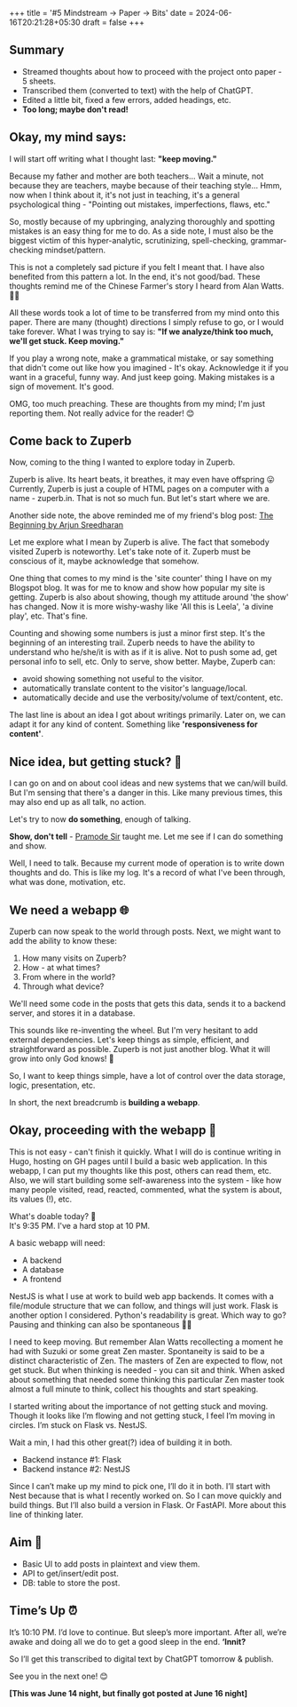 +++
title = '#5 Mindstream -> Paper -> Bits'
date = 2024-06-16T20:21:28+05:30
draft = false
+++

## Summary
- Streamed thoughts about how to proceed with the project onto paper - 5 sheets.
- Transcribed them (converted to text) with the help of ChatGPT.
- Edited a little bit, fixed a few errors, added headings, etc.
- **Too long; maybe don't read!**


## Okay, my mind says:

I will start off writing what I thought last: **"keep moving."**

Because my father and mother are both teachers... Wait a minute, not because they are teachers, maybe because of their teaching style... Hmm, now when I think about it, it's not just in teaching, it's a general psychological thing - "Pointing out mistakes, imperfections, flaws, etc."

So, mostly because of my upbringing, analyzing thoroughly and spotting mistakes is an easy thing for me to do. As a side note, I must also be the biggest victim of this hyper-analytic, scrutinizing, spell-checking, grammar-checking mindset/pattern.

This is not a completely sad picture if you felt I meant that. I have also benefited from this pattern a lot. In the end, it's not good/bad. These thoughts remind me of the Chinese Farmer's story I heard from Alan Watts. 🧘‍♂️

All these words took a lot of time to be transferred from my mind onto this paper. There are many (thought) directions I simply refuse to go, or I would take forever. What I was trying to say is: **"If we analyze/think too much, we'll get stuck. Keep moving."**

If you play a wrong note, make a grammatical mistake, or say something that didn't come out like how you imagined - It's okay. Acknowledge it if you want in a graceful, funny way. And just keep going. Making mistakes is a sign of movement. It's good.

OMG, too much preaching. These are thoughts from my mind; I'm just reporting them. Not really advice for the reader! 😊

## Come back to Zuperb

Now, coming to the thing I wanted to explore today in Zuperb.

Zuperb is alive. Its heart beats, it breathes, it may even have offspring 😛 Currently, Zuperb is just a couple of HTML pages on a computer with a name - zuperb.in. That is not so much fun. But let's start where we are.

Another side note, the above reminded me of my friend's blog post: [The Beginning by Arjun Sreedharan](https://arjunsreedharan.org/post/45904009462/the-beginning)

Let me explore what I mean by Zuperb is alive. The fact that somebody visited Zuperb is noteworthy. Let's take note of it. Zuperb must be conscious of it, maybe acknowledge that somehow.

One thing that comes to my mind is the 'site counter' thing I have on my Blogspot blog. It was for me to know and show how popular my site is getting. Zuperb is also about showing, though my attitude around 'the show' has changed. Now it is more wishy-washy like 'All this is Leela', 'a divine play', etc. That's fine.

Counting and showing some numbers is just a minor first step. It's the beginning of an interesting trail. Zuperb needs to have the ability to understand who he/she/it is with as if it is alive. Not to push some ad, get personal info to sell, etc. Only to serve, show better. Maybe, Zuperb can:

- avoid showing something not useful to the visitor.
- automatically translate content to the visitor's language/local.
- automatically decide and use the verbosity/volume of text/content, etc.

The last line is about an idea I got about writings primarily. Later on, we can adapt it for any kind of content. Something like **'responsiveness for content'**.



## Nice idea, but getting stuck? 🤔

I can go on and on about cool ideas and new systems that we can/will build. But I'm sensing that there's a danger in this. Like many previous times, this may also end up as all talk, no action.

Let's try to now **do something**, enough of talking.

**Show, don't tell** - [Pramode Sir](https://pramode.net/) taught me. Let me see if I can do something and show.

Well, I need to talk. Because my current mode of operation is to write down thoughts and do. This is like my log. It's a record of what I've been through, what was done, motivation, etc.

## We need a webapp 🌐

Zuperb can now speak to the world through posts. Next, we might want to add the ability to know these:

1. How many visits on Zuperb?
2. How - at what times?
3. From where in the world?
4. Through what device?

We'll need some code in the posts that gets this data, sends it to a backend server, and stores it in a database.

This sounds like re-inventing the wheel. But I'm very hesitant to add external dependencies. Let's keep things as simple, efficient, and straightforward as possible. Zuperb is not just another blog. What it will grow into only God knows! 🙏

So, I want to keep things simple, have a lot of control over the data storage, logic, presentation, etc.

In short, the next breadcrumb is **building a webapp**. 


## Okay, proceeding with the webapp 🚀

This is not easy - can't finish it quickly. What I will do is continue writing in Hugo, hosting on GH pages until I build a basic web application. In this webapp, I can put my thoughts like this post, others can read them, etc. Also, we will start building some self-awareness into the system - like how many people visited, read, reacted, commented, what the system is about, its values (!), etc.

What's doable today? 🤔  
It's 9:35 PM. I've a hard stop at 10 PM.

A basic webapp will need:

- A backend
- A database
- A frontend

NestJS is what I use at work to build web app backends. It comes with a file/module structure that we can follow, and things will just work. Flask is another option I considered. Python's readability is great. Which way to go?
Pausing and thinking can also be spontaneous 🧘‍♂️

I need to keep moving. But remember Alan Watts recollecting a moment he had with Suzuki or some great Zen master. Spontaneity is said to be a distinct characteristic of Zen. The masters of Zen are expected to flow, not get stuck. But when thinking is needed - you can sit and think. When asked about something that needed some thinking this particular Zen master took almost a full minute to think, collect his thoughts and start speaking.

I started writing about the importance of not getting stuck and moving. Though it looks like I’m flowing and not getting stuck, I feel I’m moving in circles. I’m stuck on Flask vs. NestJS.

Wait a min, I had this other great(?) idea of building it in both.

- Backend instance #1: Flask
- Backend instance #2: NestJS

Since I can’t make up my mind to pick one, I’ll do it in both. I’ll start with Nest because that is what I recently worked on. So I can move quickly and build things. But I’ll also build a version in Flask. Or FastAPI. More about this line of thinking later.


## Aim 🎯

- Basic UI to add posts in plaintext and view them.
- API to get/insert/edit post.
- DB: table to store the post.

## Time’s Up ⏰

It’s 10:10 PM. I’d love to continue. But sleep’s more important. After all, we’re awake and doing all we do to get a good sleep in the end. __‘Innit?__

So I’ll get this transcribed to digital text by ChatGPT tomorrow & publish.

See you in the next one! 😊

__[This was June 14 night, but finally got posted at June 16 night]__